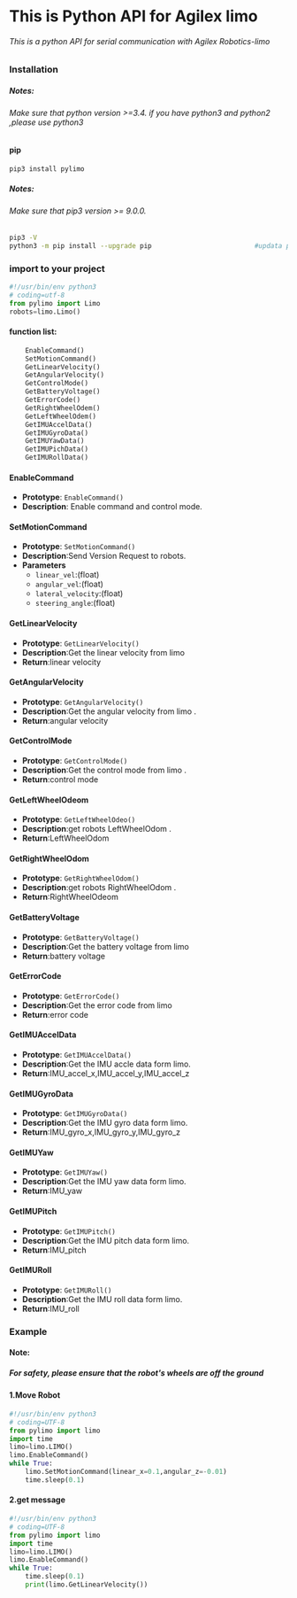 # This is Python API for Agilex limo

###### This is a python API for serial communication with Agilex Robotics-limo

### Installation

##### Notes:

###### Make sure that python version >=3.4. if you have python3 and python2 ,please use python3

#### pip

````bash
pip3 install pylimo
````

##### Notes:

###### Make sure that pip3 version >= 9.0.0. 

```bash
pip3 -V     																				 #cheak the pip3 version
python3 -m pip install --upgrade pip                          #updata pip3
```

### import to your project

```python
#!/usr/bin/env python3
# coding=utf-8
from pylimo import Limo
robots=limo.Limo()
```

#### function list:

```python
    EnableCommand()
    SetMotionCommand()
    GetLinearVelocity()
    GetAngularVelocity()
    GetControlMode()
    GetBatteryVoltage()
    GetErrorCode()
    GetRightWheelOdem()
    GetLeftWheelOdem()
    GetIMUAccelData()
    GetIMUGyroData()
    GetIMUYawData()
    GetIMUPichData()
    GetIMURollData()
```

#### EnableCommand

- **Prototype**: `EnableCommand()`
- **Description**: Enable command and control mode.

#### SetMotionCommand

- **Prototype**: `SetMotionCommand()`
- **Description**:Send Version Request to robots.
- **Parameters**
  - `linear_vel`:(float) 
  - `angular_vel`:(float)
  - `lateral_velocity`:(float)
  - `steering_angle`:(float)

#### GetLinearVelocity

- **Prototype**: `GetLinearVelocity()`
- **Description**:Get the linear velocity from limo
- **Return**:linear velocity

#### GetAngularVelocity

- **Prototype**: `GetAngularVelocity()`
- **Description**:Get the angular velocity from limo .
- **Return**:angular velocity

#### GetControlMode

- **Prototype**: `GetControlMode()`
- **Description**:Get the control mode from limo .
- **Return**:control mode

#### GetLeftWheelOdeom

- **Prototype**: `GetLeftWheelOdeo()`
- **Description**:get robots LeftWheelOdom .
- **Return**:LeftWheelOdom

#### GetRightWheelOdom

- **Prototype**: `GetRightWheelOdom()`
- **Description**:get robots RightWheelOdom .
- **Return**:RightWheelOdeom

#### GetBatteryVoltage

- **Prototype**: `GetBatteryVoltage()`
- **Description**:Get the battery voltage from limo
- **Return**:battery voltage

#### GetErrorCode

- **Prototype**: `GetErrorCode()`
- **Description**:Get the error code from limo
- **Return**:error code

#### GetIMUAccelData

- **Prototype**: `GetIMUAccelData()`
- **Description**:Get the IMU accle data form limo.
- **Return**:IMU_accel_x,IMU_accel_y,IMU_accel_z

#### GetIMUGyroData

- **Prototype**: `GetIMUGyroData()`
- **Description**:Get the IMU gyro data form limo.
- **Return**:IMU_gyro_x,IMU_gyro_y,IMU_gyro_z

#### GetIMUYaw

- **Prototype**: `GetIMUYaw()`
- **Description**:Get the IMU yaw data form limo.
- **Return**:IMU_yaw

#### GetIMUPitch

- **Prototype**: `GetIMUPitch()`
- **Description**:Get the IMU pitch data form limo.
- **Return**:IMU_pitch

#### GetIMURoll

- **Prototype**: `GetIMURoll()`
- **Description**:Get the IMU roll data form limo.
- **Return**:IMU_roll

### Example

#### Note:

##### For safety, please ensure that the robot's wheels are off the ground

#### 1.Move Robot

```python
#!/usr/bin/env python3
# coding=UTF-8
from pylimo import limo
import time
limo=limo.LIMO()
limo.EnableCommand()
while True:
    limo.SetMotionCommand(linear_x=0.1,angular_z=-0.01)
    time.sleep(0.1)
```

#### 2.get  message

```python
#!/usr/bin/env python3
# coding=UTF-8
from pylimo import limo
import time
limo=limo.LIMO()
limo.EnableCommand()
while True:
    time.sleep(0.1)
    print(limo.GetLinearVelocity())
```
